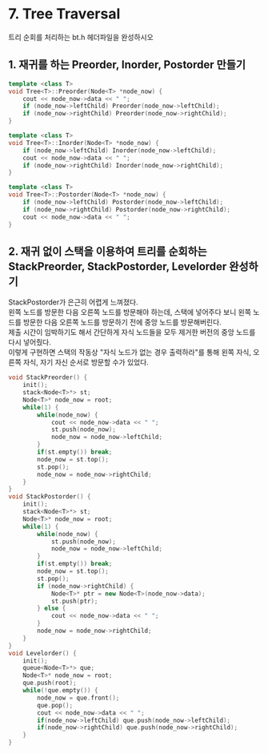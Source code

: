 # 7. Tree Traversal
트리 순회를 처리하는 bt.h 헤더파일을 완성하시오
## 1. 재귀를 하는 Preorder, Inorder, Postorder 만들기
```cpp
template <class T>
void Tree<T>::Preorder(Node<T> *node_now) {
    cout << node_now->data << " ";
    if (node_now->leftChild) Preorder(node_now->leftChild);
    if (node_now->rightChild) Preorder(node_now->rightChild);
}

template <class T>
void Tree<T>::Inorder(Node<T> *node_now) {
    if (node_now->leftChild) Inorder(node_now->leftChild);
    cout << node_now->data << " ";
    if (node_now->rightChild) Inorder(node_now->rightChild);
}

template <class T>
void Tree<T>::Postorder(Node<T> *node_now) {
    if (node_now->leftChild) Postorder(node_now->leftChild);
    if (node_now->rightChild) Postorder(node_now->rightChild);
    cout << node_now->data << " ";
}
```

## 2. 재귀 없이 스택을 이용하여 트리를 순회하는 StackPreorder, StackPostorder, Levelorder 완성하기
StackPostorder가 은근히 어렵게 느껴졌다. <br> 
왼쪽 노드를 방문한 다음 오른쪽 노드를 방문해야 하는데, 
스택에 넣어주다 보니 왼쪽 노드를 방문한 다음 오른쪽 노드를 방문하기 전에 중앙 노드를 방문해버린다. <br>
제출 시간이 임박하기도 해서 간단하게 자식 노드들을 모두 제거한 버전의 중앙 노드를 다시 넣어줬다. <br> 
이렇게 구현하면 스택의 작동상 "자식 노드가 없는 경우 출력하라"를 통해 왼쪽 자식, 오른쪽 자식, 자기 자신 순서로 방문할 수가 있었다. 
```cpp
void StackPreorder() {
    init();
    stack<Node<T>*> st;
    Node<T>* node_now = root;
    while(1) {
        while(node_now) {
            cout << node_now->data << " ";
            st.push(node_now);
            node_now = node_now->leftChild;
        }
        if(st.empty()) break;
        node_now = st.top();
        st.pop();
        node_now = node_now->rightChild;
    }
}
void StackPostorder() {
    init();
    stack<Node<T>*> st;
    Node<T>* node_now = root;
    while(1) {
        while(node_now) {
            st.push(node_now);
            node_now = node_now->leftChild;
        }
        if(st.empty()) break;
        node_now = st.top();
        st.pop();
        if (node_now->rightChild) {
            Node<T>* ptr = new Node<T>(node_now->data);
            st.push(ptr);
        } else {
            cout << node_now->data << " ";
        }
        node_now = node_now->rightChild;
    }
}
void Levelorder() {
    init();
    queue<Node<T>*> que;
    Node<T>* node_now = root;
    que.push(root);
    while(!que.empty()) {
        node_now = que.front();
        que.pop();
        cout << node_now->data << " ";
        if(node_now->leftChild) que.push(node_now->leftChild);
        if(node_now->rightChild) que.push(node_now->rightChild);
    }
}
```
